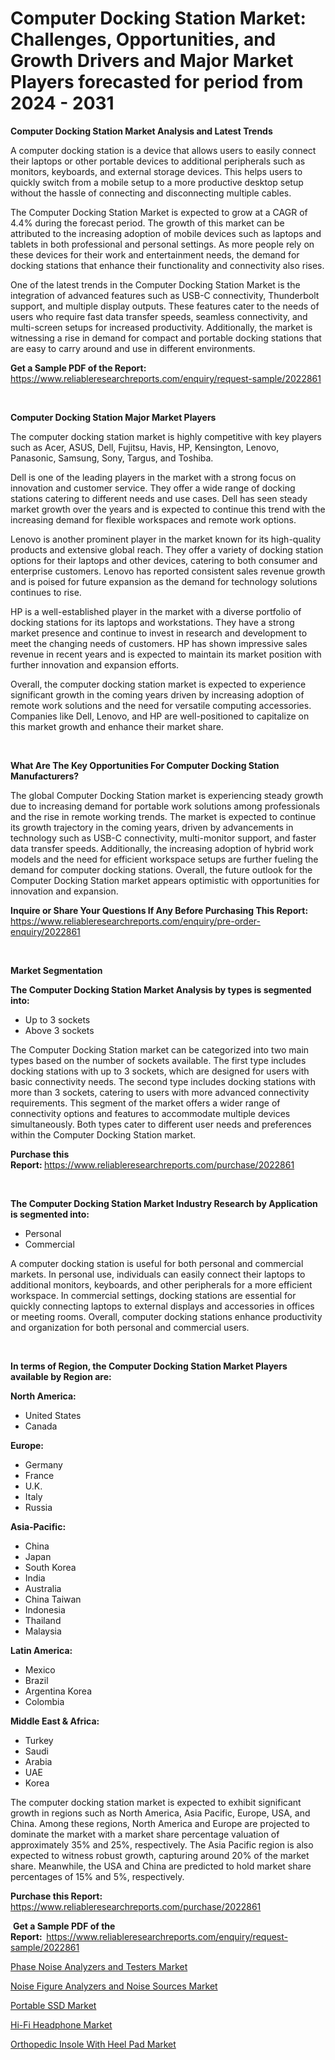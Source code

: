 <p><h1>Computer Docking Station Market: Challenges, Opportunities, and Growth Drivers and Major Market Players forecasted for period from 2024 - 2031</h1></p><p><strong>Computer Docking Station Market Analysis and Latest Trends</strong></p>
<p><p>A computer docking station is a device that allows users to easily connect their laptops or other portable devices to additional peripherals such as monitors, keyboards, and external storage devices. This helps users to quickly switch from a mobile setup to a more productive desktop setup without the hassle of connecting and disconnecting multiple cables.</p><p>The Computer Docking Station Market is expected to grow at a CAGR of 4.4% during the forecast period. The growth of this market can be attributed to the increasing adoption of mobile devices such as laptops and tablets in both professional and personal settings. As more people rely on these devices for their work and entertainment needs, the demand for docking stations that enhance their functionality and connectivity also rises.</p><p>One of the latest trends in the Computer Docking Station Market is the integration of advanced features such as USB-C connectivity, Thunderbolt support, and multiple display outputs. These features cater to the needs of users who require fast data transfer speeds, seamless connectivity, and multi-screen setups for increased productivity. Additionally, the market is witnessing a rise in demand for compact and portable docking stations that are easy to carry around and use in different environments.</p></p>
<p><strong>Get a Sample PDF of the Report:&nbsp;</strong> <a href="https://www.reliableresearchreports.com/enquiry/request-sample/2022861">https://www.reliableresearchreports.com/enquiry/request-sample/2022861</a></p>
<p>&nbsp;</p>
<p><strong>Computer Docking Station Major Market Players</strong></p>
<p><p>The computer docking station market is highly competitive with key players such as Acer, ASUS, Dell, Fujitsu, Havis, HP, Kensington, Lenovo, Panasonic, Samsung, Sony, Targus, and Toshiba. </p><p>Dell is one of the leading players in the market with a strong focus on innovation and customer service. They offer a wide range of docking stations catering to different needs and use cases. Dell has seen steady market growth over the years and is expected to continue this trend with the increasing demand for flexible workspaces and remote work options.</p><p>Lenovo is another prominent player in the market known for its high-quality products and extensive global reach. They offer a variety of docking station options for their laptops and other devices, catering to both consumer and enterprise customers. Lenovo has reported consistent sales revenue growth and is poised for future expansion as the demand for technology solutions continues to rise.</p><p>HP is a well-established player in the market with a diverse portfolio of docking stations for its laptops and workstations. They have a strong market presence and continue to invest in research and development to meet the changing needs of customers. HP has shown impressive sales revenue in recent years and is expected to maintain its market position with further innovation and expansion efforts.</p><p>Overall, the computer docking station market is expected to experience significant growth in the coming years driven by increasing adoption of remote work solutions and the need for versatile computing accessories. Companies like Dell, Lenovo, and HP are well-positioned to capitalize on this market growth and enhance their market share.</p></p>
<p>&nbsp;</p>
<p><strong>What Are The Key Opportunities For Computer Docking Station Manufacturers?</strong></p>
<p><p>The global Computer Docking Station market is experiencing steady growth due to increasing demand for portable work solutions among professionals and the rise in remote working trends. The market is expected to continue its growth trajectory in the coming years, driven by advancements in technology such as USB-C connectivity, multi-monitor support, and faster data transfer speeds. Additionally, the increasing adoption of hybrid work models and the need for efficient workspace setups are further fueling the demand for computer docking stations. Overall, the future outlook for the Computer Docking Station market appears optimistic with opportunities for innovation and expansion.</p></p>
<p><strong>Inquire or Share Your Questions If Any Before Purchasing This Report:</strong> <a href="https://www.reliableresearchreports.com/enquiry/pre-order-enquiry/2022861">https://www.reliableresearchreports.com/enquiry/pre-order-enquiry/2022861</a></p>
<p>&nbsp;</p>
<p><strong>Market Segmentation</strong></p>
<p><strong>The Computer Docking Station Market Analysis by types is segmented into:</strong></p>
<p><ul><li>Up to 3 sockets</li><li>Above 3 sockets</li></ul></p>
<p><p>The Computer Docking Station market can be categorized into two main types based on the number of sockets available. The first type includes docking stations with up to 3 sockets, which are designed for users with basic connectivity needs. The second type includes docking stations with more than 3 sockets, catering to users with more advanced connectivity requirements. This segment of the market offers a wider range of connectivity options and features to accommodate multiple devices simultaneously. Both types cater to different user needs and preferences within the Computer Docking Station market.</p></p>
<p><strong>Purchase this Report:&nbsp;</strong><a href="https://www.reliableresearchreports.com/purchase/2022861">https://www.reliableresearchreports.com/purchase/2022861</a></p>
<p>&nbsp;</p>
<p><strong>The Computer Docking Station Market Industry Research by Application is segmented into:</strong></p>
<p><ul><li>Personal</li><li>Commercial</li></ul></p>
<p><p>A computer docking station is useful for both personal and commercial markets. In personal use, individuals can easily connect their laptops to additional monitors, keyboards, and other peripherals for a more efficient workspace. In commercial settings, docking stations are essential for quickly connecting laptops to external displays and accessories in offices or meeting rooms. Overall, computer docking stations enhance productivity and organization for both personal and commercial users.</p></p>
<p>&nbsp;</p>
<p><strong>In terms of Region, the Computer Docking Station Market Players available by Region are:</strong></p>
<p>
    <p> <strong> North America: </strong>
        <ul>
            <li>United States</li>
            <li>Canada</li>
        </ul>
        </p> 
    <p> <strong> Europe: </strong>
        <ul>
            <li>Germany</li>
            <li>France</li>
            <li>U.K.</li>
            <li>Italy</li>
            <li>Russia</li>
        </ul>
        </p> 
    <p> <strong> Asia-Pacific: </strong>
        <ul>
            <li>China</li>
            <li>Japan</li>
            <li>South Korea</li>
            <li>India</li>
            <li>Australia</li>
            <li>China Taiwan</li>
            <li>Indonesia</li>
            <li>Thailand</li>
            <li>Malaysia</li>
        </ul>
        </p> 
    <p> <strong> Latin America: </strong>
        <ul>
            <li>Mexico</li>
            <li>Brazil</li>
            <li>Argentina Korea</li>
            <li>Colombia</li>
        </ul>
        </p> 
    <p> <strong> Middle East & Africa: </strong>
        <ul>
            <li>Turkey</li>
            <li>Saudi</li>
            <li>Arabia</li>
            <li>UAE</li>
            <li>Korea</li>
        </ul>
    </p>
    </p>
<p><p>The computer docking station market is expected to exhibit significant growth in regions such as North America, Asia Pacific, Europe, USA, and China. Among these regions, North America and Europe are projected to dominate the market with a market share percentage valuation of approximately 35% and 25%, respectively. The Asia Pacific region is also expected to witness robust growth, capturing around 20% of the market share. Meanwhile, the USA and China are predicted to hold market share percentages of 15% and 5%, respectively.</p></p>
<p><strong>Purchase this Report: </strong><a href="https://www.reliableresearchreports.com/purchase/2022861">https://www.reliableresearchreports.com/purchase/2022861</a></p>
<p>&nbsp;<strong>Get a Sample PDF of the Report:&nbsp;&nbsp;</strong><a href="https://www.reliableresearchreports.com/enquiry/request-sample/2022861">https://www.reliableresearchreports.com/enquiry/request-sample/2022861</a></p>
<p><strong></strong></p>
<p><p><a href="https://copper-carbon-84f.notion.site/Phase-Noise-Analyzers-and-Testers-Market-A-Comprehensive-Report-of-its-Market-Share-Growth-Trends-d8e4f05f951a49e0bb762e0f78de5bef">Phase Noise Analyzers and Testers Market</a></p><p><a href="https://circular-yam-9b9.notion.site/Noise-Figure-Analyzers-and-Noise-Sources-Market-Size-Focuses-on-Market-Dynamics-In-Depth-Analysis-a-50d8d399d6d64c2bb818c95aa62f70e8">Noise Figure Analyzers and Noise Sources Market</a></p><p><a href="https://github.com/bobicer/Market-Research-Report-List-2/blob/main/portable-ssd-market.md">Portable SSD Market</a></p><p><a href="https://view.publitas.com/reportprime-1/hi-fi-headphone-market-research-report-provides-critical-insights-that-can-help-shape-business-development-and-investment-strategies/">Hi-Fi Headphone Market</a></p><p><a href="https://github.com/globismark/Market-Research-Report-List-2/blob/main/orthopedic-insole-with-heel-pad-market.md">Orthopedic Insole With Heel Pad Market</a></p></p>